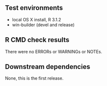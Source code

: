 ## Test environments
* local OS X install, R 3.1.2
* win-builder (devel and release)

## R CMD check results
There were no ERRORs or WARNINGs or NOTEs. 


## Downstream dependencies

None, this is the first release.
